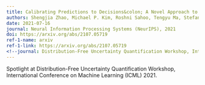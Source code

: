 ```yaml
---
title: Calibrating Predictions to Decisions&colon; A Novel Approach to Multi-Class Calibration
authors: Shengjia Zhao, Michael P. Kim, Roshni Sahoo, Tengyu Ma, Stefano Ermon
date: 2021-07-16
journal: Neural Information Processing Systems (NeurIPS), 2021
doi: https://arxiv.org/abs/2107.05719
ref-1-name: arxiv
ref-1-link: https://arxiv.org/abs/2107.05719
<!--journal: Distribution-Free Uncertainty Quantification Workshop, International Conference on Machine Learning (ICML) 2021-->
---
```

Spotlight at Distribution-Free Uncertainty Quantification Workshop, International Conference on Machine Learning (ICML) 2021.
<!-- doi: ../papers/zhao2021calibrating.pdf -->
<!-- ref-1-name: pdf
ref-1-link: ../papers/zhao2021calibrating.pdf -->
